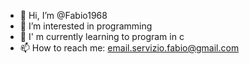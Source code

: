- 👋 Hi, I’m @Fabio1968
- 👀 I’m interested in programming
- 🌱 I' m currently learning to program in c
- 📫 How to reach me: email.servizio.fabio@gmail.com

<!---
Fabio1968/Fabio1968 is a ✨ special ✨ repository because its `README.md` (this file) appears on your GitHub profile.
You can click the Preview link to take a look at your changes.
--->

